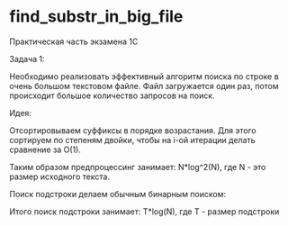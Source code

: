 # find_substr_in_big_file
Практическая часть экзамена 1С

Задача 1:

Необходимо реализовать эффективный алгоритм поиска по строке в очень большом текстовом файле. Файл загружается один раз, потом происходит большое количество запросов на поиск.

Идея:

Отсортировываем суффиксы в порядке возрастания. Для этого сортируем по степеням двойки, чтобы на i-ой итерации делать сравнение за О(1).

Таким образом предпроцессинг занимает: N*log^2(N), где N - это размер исходного текста.

Поиск подстроки делаем обычным бинарным поиском:

Итого поиск подстроки занимает: T*log(N), где T - размер подстроки

